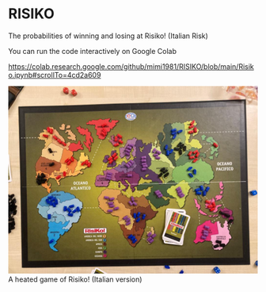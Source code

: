 # RISIKO
The probabilities of winning and losing at Risiko! (Italian Risk)

You can run the code interactively on Google Colab

https://colab.research.google.com/github/mimi1981/RISIKO/blob/main/Risiko.ipynb#scrollTo=4cd2a609

![image](https://github.com/mimi1981/RISIKO/blob/main/PHOTO-2023-08-08-10-59-09.jpg)
A heated game of Risiko! (Italian version)
